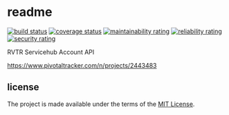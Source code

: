 # readme

[![build status](https://github.com/RVTR/rvtr-api-account/workflows/build/badge.svg)](https://github.com/RVTR/rvtr-api-account/actions?query=workflow%3Abuild)
[![coverage status](https://sonarcloud.io/api/project_badges/measure?project=rvtr_api_account&metric=coverage)](https://sonarcloud.io/dashboard?id=rvtr_api_account)
[![maintainability rating](https://sonarcloud.io/api/project_badges/measure?project=rvtr_api_account&metric=sqale_rating)](https://sonarcloud.io/dashboard?id=rvtr_api_account)
[![reliability rating](https://sonarcloud.io/api/project_badges/measure?project=rvtr_api_account&metric=reliability_rating)](https://sonarcloud.io/dashboard?id=rvtr_api_account)
[![security rating](https://sonarcloud.io/api/project_badges/measure?project=rvtr_api_account&metric=security_rating)](https://sonarcloud.io/dashboard?id=rvtr_api_account)

RVTR Servicehub Account API

<https://www.pivotaltracker.com/n/projects/2443483>

## license

The project is made available under the terms of the [MIT License][license_mit].

[license_mit]: https://github.com/rvtr/rvtr-api-account/blob/master/LICENSE 'mit license'
